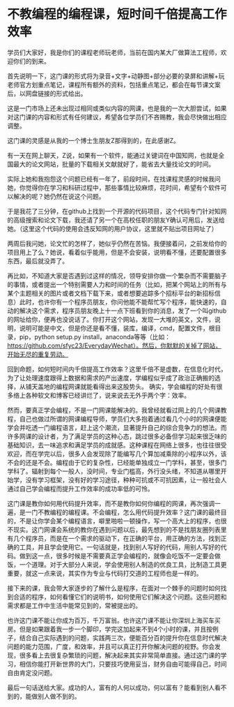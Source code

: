 # 不教编程的编程课，短时间千倍提高工作效率

学员们大家好，我是你们的课程老师玩老师，当前在国内某大厂做算法工程师，欢迎你们的到来。

首先说明一下，这门课的形式将为录音+文字+动静图+部分必要的录屏和讲解+玩老师官方划重点笔记，课程所有额外的资料，包括重点笔记，都会在每节课文案后，以网盘链接的形式给出。

这是一门市场上还未出现过相同或类似内容的网课，也是我的一次大胆尝试，如果对这门课的内容和形式有任何建议，希望各位学员们不吝赐教，我会尽快做出相应调整。

这门课的灵感是从我的一个博士生朋友Z那得到的，在此感谢Z。

有一天在网上聊天，Z说，如果有一个软件，能通过关键词在中国知网，也就是全国最大的论文网站，批量的下载相关文献就好了，能省去大量找论文的时间。

实际上她和我抱怨这个问题已经有一年了，前段时间，在找课程灵感的时候我问她，你觉得你在学习和科研过程中，那些事情比较麻烦，花时间，希望有个软件可以解决的呢？她仍然在说这个问题。

于是我花了三分钟，在github上找到一个开源的代码项目，这个代码专门针对知网的高级搜索和论文下载，我还请了另一个在高校任职的朋友Y确认可用后，发送给她。（这里这个代码的使用会违反知网的用户协议，这里就不贴出项目网址了）

两周后我问她，论文忙的怎样了，她似乎仍然在苦恼。我便接着问，之前发给你的项目用上了么？她说，看着似乎能用，但是不会安装，说明看不懂，还要配置很多东西，最后就没弄了。

再比如，不知道大家是否遇到过这样的情况，领导安排你做一个繁杂而不需要脑子的事情，或者提出一个特别需要人力和时间的任务（比如，把某个网站上的所有与某个主题相关的图片或者文档下载下来，或者想要追踪多个招标平台的新招标信息）此时，也许你有一个程序员朋友，你问他能不能帮忙写个程序，能快速的，自动的解决这个需求，程序员朋友晚上十一点下班看到你的消息，发了一个叫github的网址给你，便再也没说话了。你打开这个网站，发现一大堆的英文，文件，说明，说明可能是中文，但是你还是看不懂，装库，编译，cmd，配置文件，根目录，pip，python setup.py install，anaconda等等（比如：https://github.com/sfyc23/EverydayWechat）。然后，你默默的关掉了网站，开始无尽的重复劳动。

回到命题，如何短时间内千倍提高工作效率？这里千倍不是虚数，在信息化时代，为了让处理速度跟得上数据和需求的产出速度，学编程似乎成了政治正确搬的选择，从铺天盖地的编程网课就能看得出来这股势头。 确实，学会编程的好处有很多络上各种软文和博客已经讲烂了，说来说去无外乎两个字：效率。

然而，要真正学会编程，不是一门网课能解决的。我曾经就看过网上的几个网课教程，自己也做过所谓的网课编程导师，学员们大多抱着通过看几个小时的网课便能学会并吃透一门编程语言，赶上这个潮流，显著提升自己的综合竞争力的想法。而许多网课的设计者，为了满足学员的这种心态，跳过很多必备但学习起来很乏味的基础知识，去一味追求和满足学员的成就感。这种课程在网络上很多，也往往很受欢迎，而在学完以后，很多人会发现除了能编写几个算加减乘除的小程序以外，该不会的还是不会。编程由于它的复杂性，已经能单独成立一门学科，甚至，很多门学科了。辐射到每个一般人，没时间，专业门槛高，外行没头绪，不知道从哪里开始学，没有学习框架，没有好的学习途径，种种可抗或不可抗因素，让一般社会人通过自己学会编程而提升工作效率的成功率低的可怜。

这门课是教你如何用代码提升效率，而不是教你如何你编程的网课，再次强调一遍，是一门不教编程的编程课。不会编程，怎么用代码提升效率？这门课的最终目的，不是让你学会某个编程语言，噼里啪啦一顿操作，写一个高大上的程序，也很不现实。这门网课会系统的教你在遇到问题以后，最先想到的不是找朋友圈列表里有几个程序员，而是在一个需求的驱动下，在正确的平台，用正确的方法，找到正确的工具，并且学会使用它。一句话就是，找到别人写好的代码，用别人写好的代码。做到这一点，很多时候是不需要真正学会编程的，就像会吃饭不一定要会做饭，一个道理。对于大部分人来说，学会使用别人制造的优良工具，比制造工具更重要，就这一点来说，其实作为专业与代码打交道的工程师也是一样的。

接下来的课，我会带大家逐步的了解什么是程序，在面对一个棘手的问题时如何找到合适的程序，如何看懂它们的说明书，如何使用它们解决这个问题。这些问题和需求都是工作中生活中能常见到的，常被提出的。

也许这门课不能让你成为百万，千万富翁。也许这门课不能让你深圳上海买车买房。但是如果跟着我一步一个脚印，学完这加起来不到4个小时的课，并且按例子，结合自己实际遇到的问题，实践两三次，便能百分百的提升你在信息时代解决问题的能力范围，广度，和效率，并且可以真正打开你解决问题的视野。你会发现，很多看上去很复杂繁琐的问题，解决起来其实非常简单直接。通过这门课的学习，相信你能打开新世界的大门，只要技巧使用妥当，财务自由可能得自己，时间自由肯定没问题。

最后一句话送给大家。成功的人，富有的人何以成功，何以富有？能看到别人看不到的，能做别人做不到的。